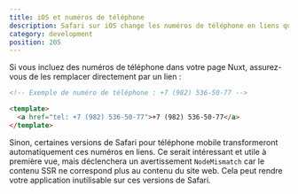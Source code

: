 ```yaml
---
title: iOS et numéros de téléphone
description: Safari sur iOS change les numéros de téléphone en liens qui peuvent causer des problèmes de rendu avec NuxtJS
category: development
position: 205
---
```


Si vous incluez des numéros de téléphone dans votre page Nuxt, assurez-vous de les remplacer directement par un lien :

```html
<!-- Exemple de numéro de téléphone : +7 (982) 536-50-77 -->

<template>
  <a href="tel: +7 (982) 536-50-77">+7 (982) 536-50-77</a>
</template>
```

Sinon, certaines versions de Safari pour téléphone mobile transformeront automatiquement ces numéros en liens. Ce serait intéressant et utile à première vue, mais déclenchera un avertissement `NodeMismatch` car le contenu SSR ne correspond plus au contenu du site web. Cela peut rendre votre application inutilisable sur ces versions de Safari.

